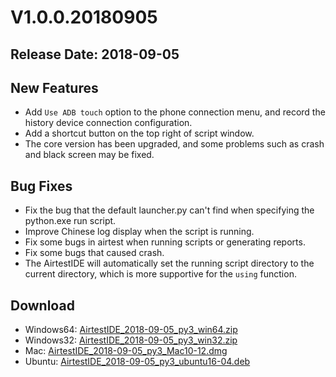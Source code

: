 ﻿# V1.0.0.20180905
## Release Date: 2018-09-05

## New Features
- Add `Use ADB touch` option to the phone connection menu, and record the history device connection configuration.
- Add a shortcut button on the top right of script window.
- The core version has been upgraded, and some problems such as crash and black screen may be fixed.

## Bug Fixes
- Fix the bug that the default launcher.py can't find when specifying the python.exe run script.
- Improve Chinese log display when the script is running.
- Fix some bugs in airtest when running scripts or generating reports.
- Fix some bugs that caused crash.
- The AirtestIDE will automatically set the running script directory to the current directory, which is more supportive for the `using` function.

## Download
- Windows64: [AirtestIDE_2018-09-05_py3_win64.zip](https://top.gdl.netease.com/AirtestIDE_2018-09-05_py3_win64.zip)
- Windows32: [AirtestIDE_2018-09-05_py3_win32.zip](https://top.gdl.netease.com/AirtestIDE_2018-09-05_py3_win32.zip)
- Mac: [AirtestIDE_2018-09-05_py3_Mac10-12.dmg](https://top.gdl.netease.com/AirtestIDE_2018-09-05_py3_Mac10-12.dmg)
- Ubuntu: [AirtestIDE_2018-09-05_py3_ubuntu16-04.deb](https://top.gdl.netease.com/AirtestIDE_2018-09-05_py3_ubuntu16-04.deb)
